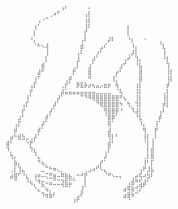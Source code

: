 ⠀⠀⠀⠀⠀⠀⠀⠀⠀⠀⠀⠀⠀⠀⢠⠆⠀⠀⠀⠀⠀⠄⠀⠀⠀⠀⠀⠀⠀⠀⠀⠀⠀⠀⠀⠀⠀⠀⠀⠀⠀⠀⠀
⠀⠀⠀⠀⠀⠀⠀⠀⠀⠀⠀⢀⠴⠋⠀⠀⠀⠀⠀⠀⢠⡇⠀⠀⠀⠀⠀⠀⠀⠀⠀⠀⠀⠀⠀⠀⠀⠀⠀⠀⠀⠀⠀
⠀⠀⠀⠀⠀⠀⠀⠀⢠⠐⠉⠀⠀⠀⠀⠀⠀⠀⠀⠀⢰⡇⠀⠀⠀⠀⠀⠀⠀⠀⠀⠀⠀⠀⠀⠀⠀⠀⠀⠀⠀⠀⠀
⠀⠀⠀⠀⠀⠀⠀⢰⠁⠀⠀⠀⠀⠀⠀⠀⠀⠀⠀⠀⢸⠇⠀⠀⠀⠀⠀⠀⠀⠀⠀⡆⠀⠀⠀⠀⠀⠀⠀⠀⠀⠀⠀
⠀⠀⠀⠀⠀⠀⠀⡇⠀⠀⠀⠀⠀⠀⠀⠀⠀⠀⠀⠀⡏⠀⠀⠀⠀⠀⠀⠀⠀⠀⠀⡇⠀⠀⠀⠀⠀⠀⠀⠀⠀⠀⠀
⠀⠀⠀⠀⠀⠀⠘⡄⠀⠀⠀⠀⠀⠀⠀⠀⠀⠀⠀⢠⠇⠀⠀⠀⠀⠀⡼⠇⠀⠀⠀⠘⡆⠀⠀⠐⠀⠀⠀⢀⠀⠀⠀
⠀⠀⠀⠀⠀⠀⠀⠈⠓⠢⢼⠀⠀⠀⠀⠀⠀⠀⠀⣾⠀⠀⠀⠀⣠⠎⠀⠀⠀⠀⠀⠀⠸⡄⠀⠀⠀⠀⠀⠈⣇⠀⠀
⠀⠀⠀⠀⠀⠀⠀⠀⠀⠀⢸⠀⠀⠀⠀⠀⠀⠀⢠⠇⠀⠀⠀⡰⠃⠀⠀⠀⠀⠀⠀⢀⡼⡇⠀⠀⠀⠀⠀⠀⢸⠀⠀
⠀⠀⠀⠀⠀⠀⠀⠀⠀⠀⡇⠀⠀⠀⠀⠀⠀⠀⣸⠀⠀⠀⡼⠁⠀⠀⠀⠀⠀⠀⢠⠞⠀⢹⡄⠀⠀⠀⠀⠀⠘⡇⠀
⠀⠀⠀⠀⠀⠀⠀⠀⠀⣾⠀⠀⠀⠀⠀⠀⠀⢀⡇⠀⠀⣰⠁⠀⠀⠀⠀⠀⠀⣰⠋⠀⠀⠘⣧⠀⠀⠀⠀⠀⠀⢹⠀
⠀⠀⠀⠀⠀⠀⠀⠀⣼⠋⠀⠀⠀⠀⠀⠀⠀⡟⠀⠀⠀⣿⠀⠀⠀⠀⠀⠀⡴⠃⠀⠀⠀⠀⣿⠀⠀⠀⠀⠀⠀⢸⡇
⠀⠀⠀⠀⠀⠀⠀⢰⠋⠀⠀⠀⠀⠀⠀⢀⡾⠀⠀⠀⠀⠛⠀⠀⠀⠀⠀⢸⡁⠀⠀⠀⠀⠀⣿⠀⠀⠀⠀⠀⠀⢸⡇
⠀⠀⠀⠀⠀⠀⢠⡏⠀⠀⠀⠀⠀⠀⢀⡞⠁⠀⡿⣯⡷⡴⢦⣤⡠⣶⡶⠀⢷⠀⠀⠀⠀⢰⡇⠀⠀⠀⠀⠀⠀⡾⠀
⠀⠀⠀⠀⠀⠀⡞⠀⠀⠀⠀⠀⠀⠀⣼⣥⣤⣤⣤⣤⣤⣤⣤⣀⣀⣀⣀⠀⠈⢧⠀⠀⠀⢸⡇⠀⠀⠀⠀⠀⢀⡇⠀
⠀⠀⠀⠀⠀⢸⠁⠀⠀⠀⠀⠀⠀⡼⠁⠀⠀⠀⠀⠉⠙⠻⢿⣿⣿⣿⣿⣿⣿⠛⢦⠀⠀⢸⡇⠀⠀⠀⠀⠀⢸⡇⠀
⠀⠀⠀⠀⢠⡏⠀⠀⠀⠀⠀⠀⡼⠁⠀⠀⠀⠀⠀⠀⠀⠀⠀⠙⢿⣿⣿⣿⣿⠳⠀⢳⡀⢹⡇⠀⠀⠀⠀⠀⡾⡇⠀
⠀⠀⠀⠀⡞⠀⠀⠀⠀⠀⠀⡼⠁⠀⠀⠀⠀⠀⠀⠀⠀⠀⠀⠀⠀⢻⣿⣿⡿⠘⠀⠀⠹⣼⡇⠀⠀⠀⠀⢠⠇⠀⠀
⠀⠀⠀⣰⠃⠀⠀⠀⠀⠀⡾⠁⠀⠀⠀⠀⠀⠀⠀⠀⠀⠀⠀⠀⠀⠈⣿⡿⠁⠀⠀⠀⠀⠘⣇⠀⠀⠀⠀⡾⠀⠀⠀
⠀⠀⢠⡏⠀⠀⠀⠀⠀⡼⠁⠀⠀⠀⠀⠀⠀⠀⠀⠀⠀⠀⠀⠀⠀⠀⢿⠁⠀⠀⠀⠀⠀⠀⠸⡄⠀⠀⢸⠁⠀⠀⠀
⠀⠀⡾⠀⠀⠀⠀⠀⡾⠁⠀⠀⠀⠀⠀⠀⠀⠀⠀⠀⠀⠀⠀⠀⠀⠀⣼⠀⠀⠀⠀⠀⠀⠀⠀⢻⠀⠀⡟⠀⠀⠀⠀
⠀⣴⠓⣾⣳⣀⢀⡼⠁⠀⠀⠀⠀⠀⠀⠀⠀⠀⠀⠀⠀⠀⠀⠀⠀⠀⢻⡇⠃⠀⠀⠀⠀⠀⠀⢸⡇⢀⠇⠀⠀⠀⠀
⣾⠃⠀⠀⠀⠑⡟⠁⠀⠀⠀⠀⠀⠀⠀⠀⠀⠀⠀⠀⠀⠀⠀⠀⠀⠀⣾⠃⠀⠀⠀⠀⠀⠀⠀⠈⡇⢸⠀⠀⠀⠀⠀
⠹⡀⠀⠀⠀⠀⠹⣆⠀⠀⠀⠀⠀⠀⠀⠀⠀⠀⠀⠀⠀⠀⠀⠀⠀⢀⡏⠀⠀⠀⠀⠀⠀⠀⠀⠀⡇⣾⠀⠀⠀⠀⠀
⠀⢳⡄⠀⠀⠀⠀⠘⣄⠀⠀⠀⠀⠀⠀⠀⠀⠀⠀⠀⠀⠀⠀⠀⠀⡼⠀⠀⠀⠀⠀⠀⠀⠀⠀⢀⡇⣿⠀⠀⠀⠀⠀
⠀⠀⣷⡄⠀⠀⠀⠀⠙⢦⡀⠀⠀⠀⠀⠀⠀⠀⠀⠀⠀⠀⠀⢀⡞⠁⠀⠀⠀⠀⠀⠀⠀⠀⠀⢸⠃⡏⠀⠀⠀⠀⠀
⠀⢀⡇⢹⣄⠀⠀⠀⠀⣀⠉⠓⠶⢄⡀⠀⠀⠀⠀⠀⢀⣠⠴⠋⠣⣄⠀⠀⠀⠀⠀⠀⠀⠀⢠⠟⣸⣧⠀⠀⠀⠀⠀
⠀⣴⣿⠋⠘⣆⠀⢰⠶⠤⢍⣛⣶⠤⠿⣷⣦⡀⠒⠚⡟⠀⠀⠀⠀⠈⠛⠢⠤⡄⠀⠀⢀⡴⢯⠴⣳⠇⠀⠀⠀⠀⠀
⠀⠀⠉⠀⠀⠘⢦⡈⠻⣖⠤⣤⣉⣉⣹⣯⣭⠉⠀⠀⡇⠀⠀⠀⠀⠀⠀⠀⠀⠀⠀⢠⣾⠛⣫⣼⠃⠀⠀⠀⠀⠀⠀
⠀⠀⠀⠀⠀⠀⠀⠑⣄⠉⢦⡀⠀⠀⠈⠉⠁⠀⠀⣸⠁⠀⠀⠀⠀⠀⠀⠀⠀⠀⣴⢿⣷⢚⡝⠁⠀⠀⠀⠀⠀⠀⠀
⠀⠀⠀⠀⠀⠀⠀⠀⠀⠹⢶⣷⠇⠀⠀⠀⠀⠀⣠⠏⠀⠀⠀⠀⠀⠀⠀⠀⠀⠀⣴⣿⠷⠉⠀⠀⠀⠀⠀⠀⠀⠀⠀
⠀⠀⠀⠀⠀⠀⠀⠀⠀⠀⠀⠀⠀⠀⠀⠀⠀⠸⠋⠀⠀⠀⠀⠀⠀⠀⠀⠀⠀⠀⠀⠈⠀⠀⠀⠀⠀⠀⠀⠀⠀⠀⠀
